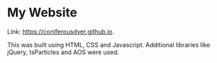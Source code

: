 # My Website

Link: <a href="https://coniferousdyer.github.io">https://coniferousdyer.github.io</a>.

This was built using HTML, CSS  and Javascript. Additional libraries like jQuery, tsParticles and AOS were used.